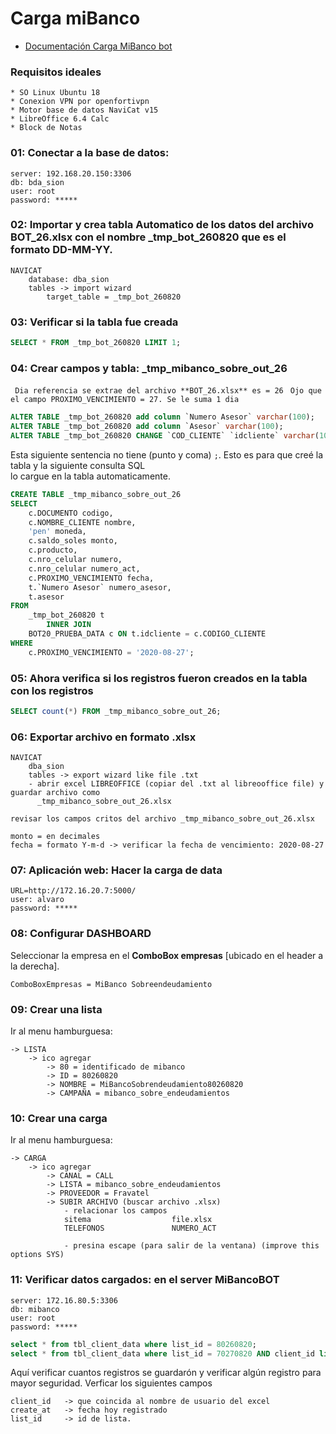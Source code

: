 # Carga miBanco

* [Documentación Carga MiBanco bot](docs/01-carga-mibanco.md)


### Requisitos ideales

	* SO Linux Ubuntu 18
	* Conexion VPN por openfortivpn
	* Motor base de datos NaviCat v15
	* LibreOffice 6.4 Calc
	* Block de Notas


### 01: Conectar a la base de datos: 
	
	server: 192.168.20.150:3306
	db: bda_sion
	user: root
	password: *****


### 02: Importar y crea tabla Automatico de los datos del archivo **BOT_26.xlsx** con el nombre **_tmp_bot_260820** que es el formato DD-MM-YY.

	NAVICAT
		database: dba_sion
		tables -> import wizard
			target_table = _tmp_bot_260820


### 03: Verificar si la tabla fue creada
	
```SQL
SELECT * FROM _tmp_bot_260820 LIMIT 1;
```

### 04: Crear campos y tabla: **_tmp_mibanco_sobre_out_26**
` Dia referencia se extrae del archivo **BOT_26.xlsx** es = 26`
` Ojo que el campo PROXIMO_VENCIMIENTO = 27. Se le suma 1 dia`

```SQL
ALTER TABLE _tmp_bot_260820 add column `Numero Asesor` varchar(100);
ALTER TABLE _tmp_bot_260820 add column `Asesor` varchar(100);
ALTER TABLE _tmp_bot_260820 CHANGE `COD_CLIENTE` `idcliente` varchar(100);
```

Esta siguiente sentencia no tiene (punto y coma) `;`.
Esto es para que creé la tabla y la siguiente consulta SQL  
lo cargue en la tabla automaticamente.

```SQL
CREATE TABLE _tmp_mibanco_sobre_out_26
SELECT 
    c.DOCUMENTO codigo,
    c.NOMBRE_CLIENTE nombre,
    'pen' moneda,
    c.saldo_soles monto,
    c.producto,
    c.nro_celular numero,
    c.nro_celular numero_act,
    c.PROXIMO_VENCIMIENTO fecha,
    t.`Numero Asesor` numero_asesor,
    t.asesor
FROM
    _tmp_bot_260820 t
        INNER JOIN
    BOT20_PRUEBA_DATA c ON t.idcliente = c.CODIGO_CLIENTE
WHERE
    c.PROXIMO_VENCIMIENTO = '2020-08-27';
```

### 05: Ahora verifica si los registros fueron creados en la tabla con los registros

```SQL
SELECT count(*) FROM _tmp_mibanco_sobre_out_26;
```

### 06: Exportar archivo en formato .xlsx

	NAVICAT
		dba_sion
		tables -> export wizard like file .txt
		- abrir excel LIBREOFFICE (copiar del .txt al libreooffice file) y guardar archivo como  
		  _tmp_mibanco_sobre_out_26.xlsx

`revisar los campos critos del archivo _tmp_mibanco_sobre_out_26.xlsx` 

	monto = en decimales
	fecha = formato Y-m-d -> verificar la fecha de vencimiento: 2020-08-27

### 07: Aplicación web: Hacer la carga de data
	
	URL=http://172.16.20.7:5000/
	user: alvaro
	password: *****

### 08: Configurar DASHBOARD

Seleccionar la empresa en el **ComboBox empresas** [ubicado en el header a la derecha].

	ComboBoxEmpresas = MiBanco Sobreendeudamiento

### 09: Crear una lista

Ir al menu hamburguesa:

	-> LISTA
		-> ico agregar 
			-> 80 = identificado de mibanco
			-> ID = 80260820
			-> NOMBRE = MiBancoSobrendeudamiento80260820
			-> CAMPAÑA = mibanco_sobre_endeudamientos
                    
### 10: Crear una carga
Ir al menu hamburguesa:

	-> CARGA
    	-> ico agregar 
			-> CANAL = CALL
			-> LISTA = mibanco_sobre_endeudamientos
			-> PROVEEDOR = Fravatel
			-> SUBIR ARCHIVO (buscar archivo .xlsx)
                - relacionar los campos
				sitema					file.xlsx
				TELEFONOS				NUMERO_ACT
                                    
                - presina escape (para salir de la ventana) (improve this options SYS)


### 11: Verificar datos cargados: en el server MiBancoBOT

	server: 172.16.80.5:3306
	db: mibanco
	user: root
	password: *****

```SQL
select * from tbl_client_data where list_id = 80260820;
select * from tbl_client_data where list_id = 70270820 AND client_id like "%3338938%"
```

Aquí verificar cuantos registros se guardarón y verificar algún registro para mayor seguridad.
Verficar los siguientes campos

	client_id	-> que coincida al nombre de usuario del excel
	create_at	-> fecha hoy registrado
	list_id		-> id de lista.
